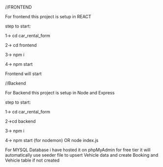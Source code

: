 //FRONTEND

For frontend this project is setup in REACT

step to start:

1-> cd car_rental_form

2-> cd frontend

3-> npm i 

4-> npm start

Frontend will start 


//Backend

For Backend this project is setup in Node and Express

step to start:

1-> cd car_rental_form

2->cd backend

3-> npm i 

4-> npm start (for nodemon) OR node index.js 


For MYSQL Database i have hosted it on phpMyAdmin for free tier it will automatically use seeder file to upsert Vehicle data and create Booking  and Vehicle table if not created

